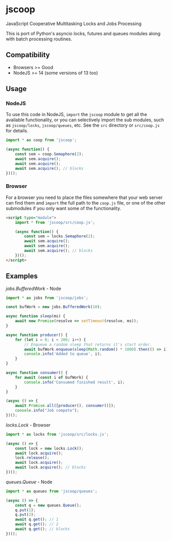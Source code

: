 jscoop
========
JavaScript Cooperative Multitasking Locks and Jobs Processing

This is port of Python's asyncio locks, futures and queues modules along
with batch processing routines.


Compatibility
--------
* Browsers >= Good
* NodeJS >= 14 (some versions of 13 too)


Usage
--------
### NodeJS
To use this code in NodeJS, `import` the `jscoop` module to get all the
available functionality, or you can selectively import the sub modules, such as
`jscoop/locks`, `jscoop/queues`, etc.  See the `src` directory or `src/coop.js`
for details.

```js
import * as coop from 'jscoop';

(async function() {
    const sem = coop.Semaphore(2);
    await sem.acquire();
    await sem.acquire();
    await sem.acquire(); // blocks
})();
```

### Browser
For a browser you need to place the files somewhere that your web server
can find them and `import` the full path to the `coop.js` file, or one of
the other submodules if you only want some of the functionality.
```html
<script type="module">
    import * from 'jscoop/src/coop.js';

    (async function() {
        const sem = locks.Semaphore(2);
        await sem.acquire();
        await sem.acquire();
        await sem.acquire(); // blocks
    })();
</script>
```


Examples
--------
*jobs.BufferedWork* - Node
```js
import * as jobs from 'jscoop/jobs';

const bufWork = new jobs.BufferedWork(10);

async function sleep(ms) {
    await new Promise(resolve => setTimeout(resolve, ms));
}

async function producer() {
    for (let i = 0; i < 200; i++) {
        // Enqueue a random sleep that returns it's start order.
        await bufWork.enqueue(sleep(Math.random() * 1000).then(() => i));
        console.info('Added to queue', i);
    }
}

async function consumer() {
    for await (const i of bufWork) {
        console.info('Consumed finished result', i);
    }
}

(async () => {
    await Promise.all([producer(), consumer()]);
    console.info("Job compete");
})();
```


*locks.Lock* - Browser
```js
import * as locks from 'jscoop/src/locks.js';

(async () => {
    const lock = new locks.Lock();
    await lock.acquire();
    lock.release();
    await lock.acquire();
    await lock.acquire(); // blocks
})();
```


*queues.Queue* - Node
```js
import * as queues from 'jscoop/queues';

(async () => {
    const q = new queues.Queue();
    q.put(1);
    q.put(2);
    await q.get(); // 1
    await q.get(); // 2
    await q.get(); // blocks
})();
```
